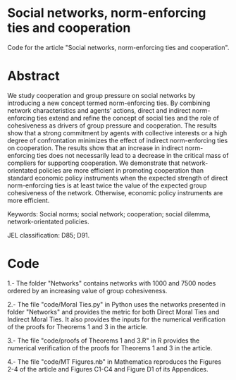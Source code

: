 # Social networks, norm-enforcing ties and cooperation
Code for the article "Social networks, norm-enforcing ties and cooperation".

# Abstract                                                                                                                                         
We study cooperation and group pressure on social networks by introducing a new concept termed norm-enforcing ties. By combining network characteristics and agents’ actions, direct and indirect norm-enforcing ties extend and refine the concept of social ties and the role of cohesiveness as drivers of group pressure and cooperation. The results show that a strong commitment by agents with collective interests or a high degree of confrontation minimizes the effect of indirect norm-enforcing ties on cooperation. The results show that an increase in indirect norm-enforcing ties does not necessarily lead to a decrease in the critical mass of compliers for supporting cooperation. We demonstrate that network-orientated policies are more efficient in promoting cooperation than standard economic policy instruments when the expected strength of direct norm-enforcing ties is at least twice the value of the expected group cohesiveness of the network. Otherwise, economic policy instruments are more efficient. 

Keywords: Social norms; social network; cooperation; social dilemma, network-orientated policies.

JEL classification: D85; D91.


# Code
1.- The folder "Networks" contains networks with 1000 and 7500 nodes ordered by an increasing value of group cohesiveness.

2.- The file "code/Moral Ties.py" in Python uses the networks presented in folder "Networks" and provides the metric for both
Direct Moral Ties and Indirect Moral Ties. It also provides the inputs for the numerical verification of the proofs for Theorems 1 and 3 in the article.

3.- The file "code/proofs of Theorems 1 and 3.R" in R provides the numerical verification of the proofs for Theorems 1 and 3 in the article.

4.- The file "code/MT Figures.nb" in Mathematica reproduces the Figures 2-4 of the article and Figures C1-C4 and Figure D1 of its Appendices.





